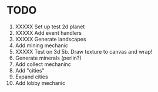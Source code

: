 # TODO

1. XXXXX Set up test 2d planet
2. XXXXX Add event handlers
3. XXXXX Generate landscapes
4. Add mining mechanic
5. XXXXX Test on 3d
	5b. Draw texture to canvas and wrap!
6. Generate minerals (perlin?)
7. Add collect mechaninc
8. Add "cities"
9. Expand cities
10. Add lobby mechanic
